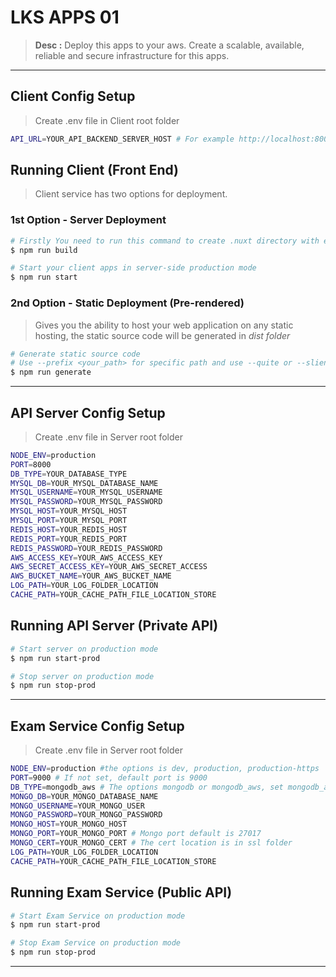 # LKS APPS 01

> **Desc :** Deploy this apps to your aws. Create a scalable, available, reliable and secure infrastructure for this apps.

<hr>

## Client Config Setup
> Create .env file in Client root folder
```sh
API_URL=YOUR_API_BACKEND_SERVER_HOST # For example http://localhost:8000
```
## Running Client (Front End)
> Client service has two options for deployment.

### 1st Option - Server Deployment
```sh
# Firstly You need to run this command to create .nuxt directory with everything inside ready to start
$ npm run build 

# Start your client apps in server-side production mode
$ npm run start 

```
### 2nd Option - Static Deployment (Pre-rendered)
> Gives you the ability to host your web application on any static hosting, the static source code will be generated in *dist folder*
```sh
# Generate static source code
# Use --prefix <your_path> for specific path and use --quite or --slient for suppressing the output of npm
$ npm run generate

```

<hr>

## API Server Config Setup
> Create .env file in Server root folder
```sh
NODE_ENV=production
PORT=8000
DB_TYPE=YOUR_DATABASE_TYPE
MYSQL_DB=YOUR_MYSQL_DATABASE_NAME
MYSQL_USERNAME=YOUR_MYSQL_USERNAME
MYSQL_PASSWORD=YOUR_MYSQL_PASSWORD
MYSQL_HOST=YOUR_MYSQL_HOST
MYSQL_PORT=YOUR_MYSQL_PORT
REDIS_HOST=YOUR_REDIS_HOST
REDIS_PORT=YOUR_REDIS_PORT
REDIS_PASSWORD=YOUR_REDIS_PASSWORD
AWS_ACCESS_KEY=YOUR_AWS_ACCESS_KEY
AWS_SECRET_ACCESS_KEY=YOUR_AWS_SECRET_ACCESS
AWS_BUCKET_NAME=YOUR_AWS_BUCKET_NAME
LOG_PATH=YOUR_LOG_FOLDER_LOCATION
CACHE_PATH=YOUR_CACHE_PATH_FILE_LOCATION_STORE
```
## Running API Server (Private API)
```sh
# Start server on production mode
$ npm run start-prod 

# Stop server on production mode
$ npm run stop-prod 
```

<hr>

## Exam Service Config Setup
> Create .env file in Server root folder
```sh
NODE_ENV=production #the options is dev, production, production-https
PORT=9000 # If not set, default port is 9000
DB_TYPE=mongodb_aws # The options mongodb or mongodb_aws, set mongodb_aws if your db at aws cloud
MONGO_DB=YOUR_MONGO_DATABASE_NAME
MONGO_USERNAME=YOUR_MONGO_USER
MONGO_PASSWORD=YOUR_MONGO_PASSWORD
MONGO_HOST=YOUR_MONGO_HOST
MONGO_PORT=YOUR_MONGO_PORT # Mongo port default is 27017
MONGO_CERT=YOUR_MONGO_CERT # The cert location is in ssl folder
LOG_PATH=YOUR_LOG_FOLDER_LOCATION
CACHE_PATH=YOUR_CACHE_PATH_FILE_LOCATION_STORE
```
## Running Exam Service (Public API)
```sh
# Start Exam Service on production mode
$ npm run start-prod 

# Stop Exam Service on production mode
$ npm run stop-prod 
```

<hr>